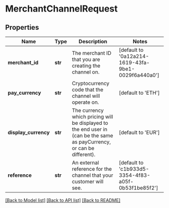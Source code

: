 # MerchantChannelRequest

## Properties
Name | Type | Description | Notes
------------ | ------------- | ------------- | -------------
**merchant_id** | **str** | The merchant ID that you are creating the channel on. | [default to '0a12a214-1619-43fa-9be1-0029f6a440a0']
**pay_currency** | **str** | Cryptocurrency code that the channel will operate on. | [default to 'ETH']
**display_currency** | **str** | The currency which pricing will be displayed to the end user in (can be the same as payCurrency, or can be different). | [default to 'EUR']
**reference** | **str** | An external reference for the channel that your customer will see. | [default to 'c1b933d5-3354-4f83-a05f-0b53f1be85f2']

[[Back to Model list]](../README.md#documentation-for-models) [[Back to API list]](../README.md#documentation-for-api-endpoints) [[Back to README]](../README.md)

